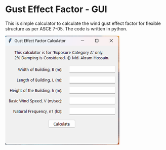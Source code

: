 # Gust Effect Factor - GUI

This is simple calculator to calculate the wind gust effect factor for flexible structure as per ASCE 7-05.
The code is written in python.

![Gust_GUI](Gust_GUI_ss.png)
